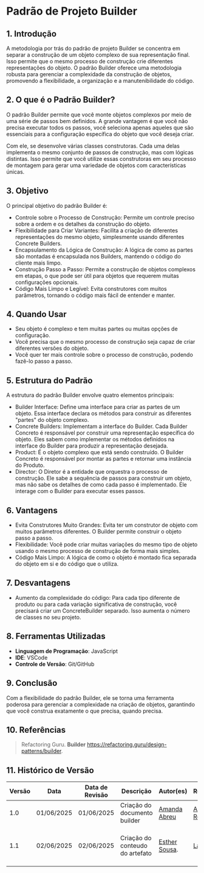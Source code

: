 # Padrão de Projeto Builder

## 1.  Introdução

A metodologia por trás do padrão de projeto Builder se concentra em separar a construção de um objeto complexo de sua representação final. Isso permite que o mesmo processo de construção crie diferentes representações do objeto.
O padrão Builder oferece uma metodologia robusta para gerenciar a complexidade da construção de objetos, promovendo a flexibilidade, a organização e a manutenibilidade do código.

## 2. O que é o Padrão Builder?

O padrão Builder permite que você monte objetos complexos por meio de uma série de passos bem definidos. A grande vantagem é que você não precisa executar todos os passos, você seleciona apenas aqueles que são essenciais para a configuração específica do objeto que você deseja criar.

Com ele, se desenvolve várias classes construtoras. Cada uma delas implementa o mesmo conjunto de passos de construção, mas com lógicas distintas. Isso permite que você utilize essas construtoras em seu processo de montagem para gerar uma variedade de objetos com características únicas.

## 3. Objetivo

O principal objetivo do padrão Builder é:

- Controle sobre o Processo de Construção: Permite um controle preciso sobre a ordem e os detalhes da construção do objeto.
- Flexibilidade para Criar Variantes: Facilita a criação de diferentes representações do mesmo objeto, simplesmente usando diferentes Concrete Builders.
- Encapsulamento da Lógica de Construção: A lógica de como as partes são montadas é encapsulada nos Builders, mantendo o código do cliente mais limpo.
- Construção Passo a Passo: Permite a construção de objetos complexos em etapas, o que pode ser útil para objetos que requerem muitas configurações opcionais.
- Código Mais Limpo e Legível: Evita construtores com muitos parâmetros, tornando o código mais fácil de entender e manter.

## 4. Quando Usar

- Seu objeto é complexo e tem muitas partes ou muitas opções de configuração.
- Você precisa que o mesmo processo de construção seja capaz de criar diferentes versões do objeto.
- Você quer ter mais controle sobre o processo de construção, podendo fazê-lo passo a passo.

## 5. Estrutura do Padrão

A estrutura do padrão Builder envolve quatro elementos principais:

- Builder Interface: Define uma interface para criar as partes de um objeto. Essa interface declara os métodos para construir as diferentes "partes" do objeto complexo.
- Concrete Builders: Implementam a interface do Builder. Cada Builder Concreto é responsável por construir uma representação específica do objeto. Eles sabem como implementar os métodos definidos na interface do Builder para produzir a representação desejada.
- Product: É o objeto complexo que está sendo construído. O Builder Concreto é responsável por montar as partes e retornar uma instância do Produto.
- Director: O Diretor é a entidade que orquestra o processo de construção. Ele sabe a sequência de passos para construir um objeto, mas não sabe os detalhes de como cada passo é implementado. Ele interage com o Builder para executar esses passos.

## 6. Vantagens

- Evita Construtores Muito Grandes: Evita ter um construtor de objeto com muitos parâmetros diferentes. O Builder permite construir o objeto passo a passo.
- Flexibilidade: Você pode criar muitas variações do mesmo tipo de objeto usando o mesmo processo de construção de forma mais simples.
- Código Mais Limpo: A lógica de como o objeto é montado fica separada do objeto em si e do código que o utiliza.

## 7. Desvantagens

- Aumento da complexidade do código: Para cada tipo diferente de produto ou para cada variação significativa de construção, você precisará criar um ConcreteBuilder separado. Isso aumenta o número de classes no seu projeto.


## 8. Ferramentas Utilizadas

- **Linguagem de Programação**: JavaScript
- **IDE**: VSCode
- **Controle de Versão**: Git/GitHub
  
## 9. Conclusão

Com a flexibilidade do padrão Builder, ele se torna uma ferramenta poderosa para gerenciar a complexidade na criação de objetos, garantindo que você construa exatamente o que precisa, quando precisa.

## 10. Referências
> Refactoring Guru. **Builder** https://refactoring.guru/design-patterns/builder.

## 11. Histórico de Versão

| Versão | Data       | Data de Revisão          | Descrição            | Autor(es)                       | Revisor(es)                       | Detalhes da revisão        |
| ------ | ---------- | ------------------------ | -------------------- | ------------------------------- | --------------------------------- | -------------------------- |
| 1.0    | 01/06/2025 | 01/06/2025               | Criação do documento builder| [Amanda Abreu](https://github.com/Amandaaaaabreu) | [Arthur Rodrigues](https://github.com/arthurrsousa)||
| 1.1    | 02/06/2025 |02/06/2025| Criação do conteudo do artefato  | [Esther Sousa](https://github.com/EstherSousa). | [Laís Soares](https://github.com/Laisczt)| faltava referência ao refactoring guru  |
